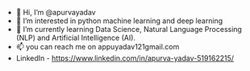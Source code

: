 - 👋 Hi, I’m @apurvayadav
- 👀 I’m interested in python machine learning and deep learning
- 🌱 I’m currently learning Data Science, Natural Language Processing (NLP) and Artificial Intelligence (AI).
- 📫 you can reach me on appuyadav121gmail.com
- LinkedIn - https://www.linkedin.com/in/apurva-yadav-519162215/

<!---
apurvayadav/apurvayadav is a ✨ special ✨ repository because its `README.md` (this file) appears on your GitHub profile.
You can click the Preview link to take a look at your changes.
--->
